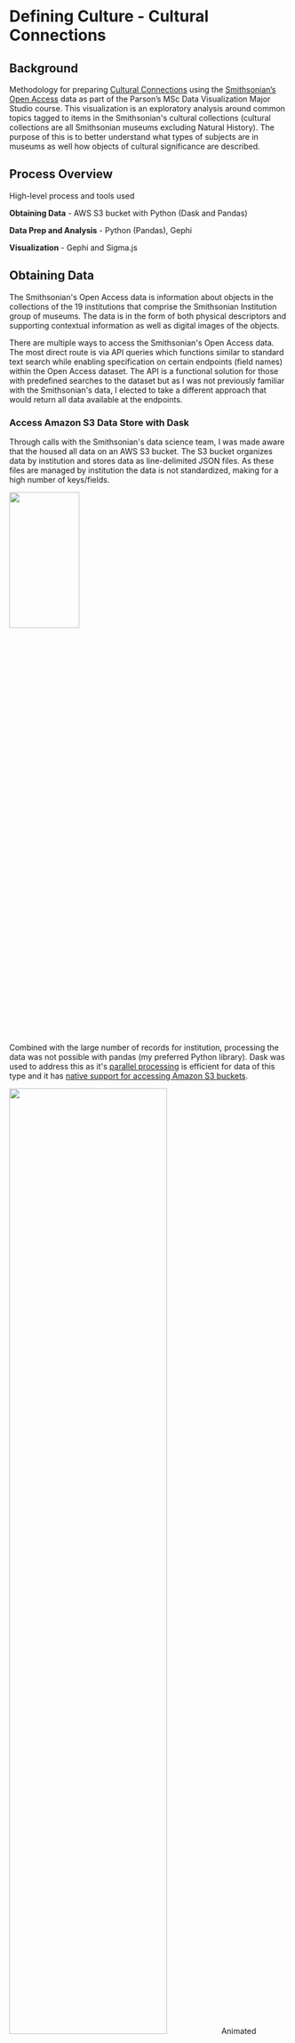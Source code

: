 
# Defining Culture - Cultural Connections
## Background
Methodology for preparing [Cultural Connections](https://justinkraus.github.io/si_meta/topics/) using the [Smithsonian’s Open Access](https://www.si.edu/openaccess) data as part of the Parson’s MSc Data Visualization Major Studio course. This visualization is an exploratory analysis around common topics tagged to items in the Smithsonian's cultural collections (cultural collections are all Smithsonian museums excluding Natural History). The purpose of this is to better understand what types of subjects are in museums as well how objects of cultural significance are described.

## Process Overview
High-level process and tools used

**Obtaining Data** - AWS S3 bucket with Python (Dask and Pandas)

**Data Prep and Analysis** - Python (Pandas), Gephi

**Visualization** - Gephi and Sigma.js

## Obtaining Data
The Smithsonian's Open Access data is information about objects in the collections of the 19 institutions that comprise the Smithsonian Institution group of museums. The data is in the form of both physical descriptors and supporting contextual information as well as digital images of the objects. 

There are multiple ways to access the Smithsonian's Open Access data. The most direct route is via API queries which functions similar to standard text search while enabling specification on certain endpoints (field names) within the Open Access dataset. The API is a functional solution for those with predefined searches to the dataset but as I was not previously familiar with the Smithsonian's data, I elected to take a different approach that would return all data available at the endpoints. 

### Access Amazon S3 Data Store with Dask
Through calls with the Smithsonian's data science team, I was made aware that the housed all data on an AWS S3 bucket. The S3 bucket organizes data by institution and stores data as line-delimited JSON files. As these files are managed by institution the data is not standardized, making for a high number of keys/fields. 

<img src="https://github.com/justinkraus/si_meta/blob/master/pythonAnalysis/1_exploration/si_aws_s3.png" height="25%" width="50%">

Combined with the large number of records for institution, processing the data was not possible with pandas (my preferred Python library). Dask was used to address this as it's [parallel processing](https://blog.dask.org/2017/01/24/dask-custom) is efficient for data of this type and it has [native support for accessing Amazon S3 buckets](https://docs.dask.org/en/latest/remote-data-services.html).

<img src="https://github.com/justinkraus/si_meta/blob/master/pythonAnalysis/1_exploration/grid_search_schedule.gif" height="66%" width="75%">  
Animated example of parallel processing from article above.

### Data Exploration
Initial explorations focused on understanding what metadata endpoints are available in the Smithsonian dataset. For the first visualization I looked at data available in the National Museum of American History (NMAH), this Python script downloads all of the NMAH JSON files available in the NMAH S3 bucket:

[Python Script: download full JSON files in S3 bucket](https://github.com/justinkraus/si_meta/blob/master/pythonAnalysis/1_exploration/smithsonian_API_2.py)

As there are hundreds of the JSON files, I [flattened](https://github.com/amirziai/flatten) a sample of these files into tabular formats to understand which endpoints have metadata populations.

[Python Script: Flatten](https://github.com/justinkraus/si_meta/blob/master/pythonAnalysis/1_exploration/smithsonian_flatten.py)  
[Flat CSV Example](https://github.com/justinkraus/si_meta/blob/master/pythonAnalysis/1_exploration/json_flatten_df_example.csv)

The CSV shows a portion of the files, but of note is that there are 500+ endpoints that could be accessed. Using this as a baseline for analysis was useful as it enabled me to get an understanding of which metadata records are maintained by the Smithsonian.

### Final Data Pull
The previous exploration enabled me to revisit my initial data pulls from the AWS S3 bucket around certain endpoints with better data populations. Essentially instead of pulling all available fields, I edited my script to only target fields with better data populations. While the overall metadata population at the time of these analyses isn't great for Smithsonian Open Access records, it was enough to work with for the data visualizations.  

[Dataset Profile](https://justinkraus.github.io/si_meta/topics/SI_Combined_Profile.html)  
[Python Script: download cultural topics with select endpoints](https://github.com/justinkraus/si_meta/blob/master/pythonAnalysis/1_exploration/si_topics_datapull.py)  
Targets endpoints for topics tagged to items at Smithsonian Cultural Institutions (not natural history museums)  
2.1 million records  
Topics: ~50% populated, 86k distinct  


## Data Prep and Analysis
### Standardization - Library of Congress Classification
Topics tagged to objects at the Smithsonian are largely at the curators discretion, making for high-cardinality (uncommon or unique values) within the topics dataset. Through working with the Smithsonian I learned they leverage the [Library of Congress Classification](https://en.wikipedia.org/wiki/Library_of_Congress_Classification) where possible to standardize topics based on this classification hierarchy. Special thanks to the Smithsonian team for providing this information that allowed me to map some of the unique topics used by individual museums into more general values comparable across institutions.


<img src="https://github.com/justinkraus/si_meta/blob/master/pythonAnalysis/2_analysis/topics/locexample.jpeg" height="66%" width="75%">
**Library of Congress Example Hierarchy**
[Image Source](https://kimon.hosting.nyu.edu/physical-electrical-digital/items/show/1379)

[Python Script: Standardize topics](https://github.com/justinkraus/si_meta/blob/master/pythonAnalysis/2_analysis/topics/si_topics_standardize.py)  

### Restructuring by Topic
Knowledge graph's require two tables for visualizing: one which lists the nodes (circles) and a second that lists the edges (lines connecting each circle) between nodes. The second table is based on the graph theory concept of an [adjacency matrix](https://www.wikiwand.com/en/Adjacency_matrix), a basic example shown here:

<img src="https://github.com/justinkraus/si_meta/blob/master/pythonAnalysis/2_analysis/topics/adjMatrix.jpeg" height="66%" width="75%">
[source](https://www.geeksforgeeks.org/graph-and-its-representations/)  

As the initial dataset is structured around museums and objects with corresponding topic tags, there was no relationships connecting the topics. To define the relationships between topics, the data needed to be restructured so that topics were the primary focus and museums defined the relationships.
**Initial Dataset**
| Museum |Topic  |
|--|--|
|Museum#1|Topic#1|
|Museum#2|Topic#1|

**Restructured Dataset**
| Topic | Source| Target |
|--|--|--|
|Topic#1|Museum#1 | Museum#2|

I used Pandas to accomplish this, essentially grouping by topics and adding columns for each museum as a source and target for line. The python script to accomplish this is found here:

[Python Script: filter and restructure data](https://github.com/justinkraus/si_meta/blob/master/pythonAnalysis/2_analysis/topics/si_topics_structure.py)  

## Visualization
[Gephi](https://gephi.org/) was used to position and style the network graph. In each of these select earlier iterations its easy to see the split of distinct smaller topics used only by an individual institution versus the larger topics present at multiple.
<img src="https://github.com/justinkraus/si_meta/blob/master/pythonAnalysis/2_analysis/topics/topicWords.png" height="66%" width="75%">
**Early Iteration 1**  
<img src="https://github.com/justinkraus/si_meta/blob/master/pythonAnalysis/2_analysis/topics/deathstar.png" height="66%" width="75%">
**Early Iteration 2**  
The [final version](https://justinkraus.github.io/si_meta/topics/) was exported to a standalone html and javascript  page with [sigma.js](http://sigmajs.org/).
